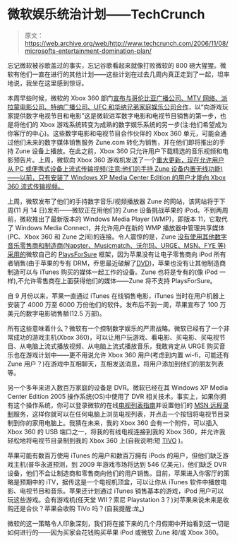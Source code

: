 # 微软娱乐统治计划——TechCrunch

> 原文：<https://web.archive.org/web/http://www.techcrunch.com/2006/11/08/microsofts-entertainment-domination-plan/>

忘记微软被谷歌盖过的事实，忘记谷歌看起来就像打败微软的 800 磅大猩猩。微软有他们一直在进行的其他计划——这些计划在过去几周内真正走到了一起，坦率地说，我坐在这里感到惊讶。

本周早些时候，微软的 Xbox 360 部门[宣布与哥伦比亚广播公司、MTV 网络、派拉蒙电影公司、特纳广播公司、UFC 和华纳兄弟家庭娱乐公司合作](https://web.archive.org/web/20210927091758/http://www.microsoft.com/presspass/press/2006/nov06/11-06TVMovieDeliveryPR.mspx)，以“向游戏玩家提供数字电视节目和电影”这是微软进军数字电影和电视节目销售的第一步，也是将他们的 Xbox 游戏系统转变为成熟的数字娱乐系统的另一步(注:他们希望成为你客厅的中心)。这些数字电影和电视节目合作伙伴的 Xbox 360 单元，可能会通过他们未来的数字媒体销售服务 Zune.com 转化为销售，并在他们即将推出的手持 Zune 设备上播放。在此之前，Xbox 360 只允许用户下载精选的音乐视频和电影预告片。上周，微软向 Xbox 360 游戏机发送了一个[重大更新，现在允许用户从 PC 或便携式设备上流式传输视频(注意:他们的手持 Zune 设备内置无线功能)——以前，只有安装了 Windows XP Media Center Edition 的用户才能向 Xbox 360 流式传输视频。](https://web.archive.org/web/20210927091758/http://www.xbox.com/en-US/community/personality/elle/20061030-update.htm)

上周，微软发布了他们的手持数字音乐/视频播放器 Zune 的网站，该网站将于下周(11 月 14 日)发布——微软正在用他们的 Zune 设备挑战苹果的 iPod。不到两周前，微软推出了最新版本的 Windows Media Player (WMP)，即版本 11，它取代了 Windows Media Connect，并允许用户在新的 WMP 播放器中管理共享媒体(PC、Xbox 360 和 Zune 之间)的连接。令人震惊的是，Zune [没有使用其他数字音乐零售商和制造商(Napster、Musicmatch、沃尔玛、URGE、MSN、FYE 等)采用的](https://web.archive.org/web/20210927091758/http://news.bbc.co.uk/2/hi/technology/6120272.stm)微软自己的 [PlaysForSure](https://web.archive.org/web/20210927091758/http://www.playsforsure.com/) 框架，因为苹果没有让电子零售商向 iPod 所有者销售(由于苹果的专有 DRM，乔恩最近破解了[DVD](https://web.archive.org/web/20210927091758/http://www.vestedventures.com/blog/2006/10/dvd-jon-hacks-apples-ipod.html))，苹果也没有让其他制造商制造可以与 iTunes 购买的媒体一起工作的设备。Zune 也将是专有的(像 iPod 一样),不允许零售商在上面获得他们的媒体——Zune 将不支持 PlaysForSure。

自 9 月份以来，苹果一直通过 iTunes 在线销售电影，iTunes 当时在用户机器上安装了 4000 万至 6000 万份他们的软件。发布后不到一周，苹果宣布了 100 万美元的数字电影销售额(12.5 万部)。

所有这些意味着什么？微软有一个控制数字娱乐的严肃战略。微软已经有了一个非常成功的游戏主机(Xbox 360)，可以让用户玩游戏、看电影、买电影、买电视节目、从电脑上流式播放视频、从电脑上流式播放音乐，我敢肯定从 URGE 购买音乐也在游戏计划中——更不用说允许 Xbox 360 用户(考虑到内置 wi-fi，可能还有 Zune 用户？)在游戏中互相聊天，互相发送消息，将用户添加到他们的朋友列表等。

另一个多年来进入数百万家庭的设备是 DVR。微软已经在其 Windows XP Media Center Edition 2005 操作系统(OS)中使用了 DVR 相关技术。事实上，如果你拥有这个操作系统，你可以登录微软的在线[电视列表指南](https://web.archive.org/web/20210927091758/http://tv.msn.com/tv/guide/)并设置他们的 [MSN 远程录制](https://web.archive.org/web/20210927091758/http://tv.msn.com/tv/RR/RRInfo.aspx)服务，这样你就可以在任何电脑上浏览电视列表，并点击一个按钮将电视节目录制到你的家用电脑上。我猜在未来，我的 Xbox 360 会有一个附件，可以插入 Xbox 360 的 USB 端口之一，将我的有线电视连接到我的 Xbox 360，并允许我轻松地将电视节目录制到我的 Xbox 360 上(自我说明:短 [TIVO](https://web.archive.org/web/20210927091758/http://finance.google.com/finance?q=TIVO) )。

苹果可能有数百万使用 iTunes 的用户和数百万拥有 iPods 的用户，但他们缺乏游戏主机(普华永道预测，到 2009 年游戏市场将达到 546 亿美元)，他们缺乏 DVR 设备，他们不会让制造商和零售商向他们的用户销售。目前，苹果进入你客厅的策略是预期中的 iTV，据传这是一个电视机顶盒，可以让你从 iTunes 软件中播放电影、电视节目和音乐。苹果还计划通过 iTunes 销售基本的游戏，iPod 用户可以玩这些游戏。会有游戏机(任天堂 WII？索尼 Playstation 3？)对苹果来说未来是收购还是合伙？苹果会收购 TiVo 吗？(自我提醒:龙[、](https://web.archive.org/web/20210927091758/http://finance.google.com/finance?q=TIVO))

微软的这一策略令人印象深刻，我们将在接下来的几个月假期中开始看到这一切是如何进行的——因为买家会花钱购买苹果 iPod 或微软 Zune 和/或 Xbox 360。